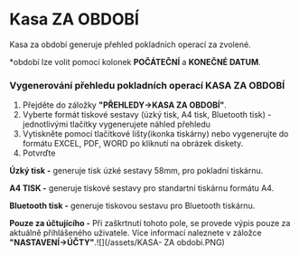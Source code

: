 # Kasa ZA OBDOBÍ

Kasa za období generuje přehled pokladních operací za zvolené.

\*období lze volit pomocí kolonek **POČÁTEČNÍ** a **KONEČNÉ DATUM**.

### Vygenerování přehledu pokladních operací KASA ZA OBDOBÍ

1. Přejděte do záložky **"PŘEHLEDY-&gt;KASA ZA OBDOBÍ"**.
2. Vyberte formát tiskové sestavy \(úzký tisk, A4 tisk, Bluetooth tisk\) - jednotlivými tlačítky vygenerujete náhled přehledu
3. Vytiskněte pomocí tlačítkové lišty\(ikonka tiskárny\) nebo vygenerujte do formátu EXCEL, PDF, WORD po kliknutí na obrázek diskety.
4. Potvrďte

**Úzký tisk -** generuje tisk úzké sestavy 58mm, pro pokladní tiskárnu.

**A4 TISK -** generuje tiskové sestavy pro standartní tiskárnu formátu A4.

**Bluetooth tisk -** generuje tiskovou sestavu pro Bluetooth tiskárnu.

**Pouze za účtujícího -** Při zaškrtnutí tohoto pole, se provede výpis pouze za aktuálně přihlášeného uživatele. Více informací naleznete v záložce **"NASTAVENÍ-&gt;ÚČTY"**.![](/assets/KASA- ZA obdobi.PNG)

